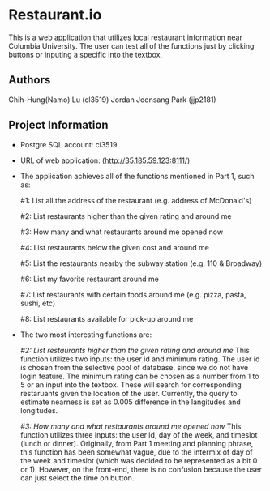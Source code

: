 # Restaurant.io
This is a web application that utilizes local restaurant information near Columbia University. The user can test all of the functions just by clicking buttons or inputing a specific into the textbox.  

## Authors
Chih-Hung(Namo) Lu (cl3519) 
Jordan Joonsang Park (jjp2181)

## Project Information
- Postgre SQL account: cl3519 
- URL of web application: (http://35.185.59.123:8111/)
- The application achieves all of the functions mentioned in Part 1, such as: 

	#1: List all the address of the restaurant (e.g. address of McDonald's)

	#2: List restaurants higher than the given rating and around me

	#3: How many and what restaurants around me opened now

	#4: List restaurants below the given cost and around me

	#5: List the restaurants nearby the subway station (e.g. 110 & Broadway)

	#6: List my favorite restaurant around me

	#7: List restaurants with certain foods around me (e.g. pizza, pasta, sushi, etc)

	#8: List restaurants available for pick-up around me

- The two most interesting functions are: 
	
	_#2: List restaurants higher than the given rating and around me_
	This function utilizes two inputs: the user id and minimum rating. The user id is chosen from the selective pool of database, since we do not have login feature. The minimum rating can be chosen as a number from 1 to 5 or an input into the textbox. These will search for corresponding restaruants given the location of the user. Currently, the query to estimate nearness is set as 0.005 difference in the langitudes and longitudes.   
    
    _#3: How many and what restaurants around me opened now_
    This function utilizes three inputs: the user id, day of the week, and timeslot (lunch or dinner). Originally, from Part 1 meeting and planning phrase, this function has been somewhat vague, due to the intermix of day of the week and timeslot (which was decided to be represented as a bit 0 or 1). However, on the front-end, there is no confusion because the user can just select the time on button.
